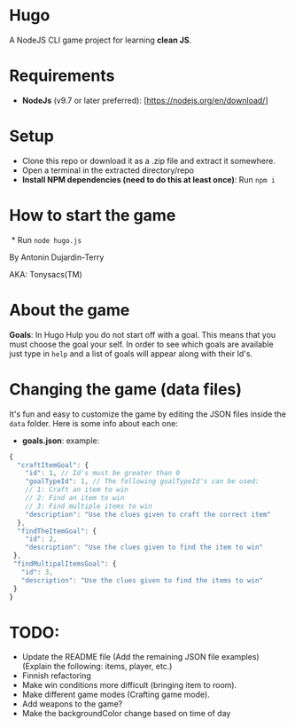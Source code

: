 # Hugo

A NodeJS CLI game project for learning **clean JS**.

# Requirements

 * **NodeJs** (v9.7 or later preferred): [https://nodejs.org/en/download/]

# Setup

  * Clone this repo or download it as a .zip file and extract it somewhere.
  * Open a terminal in the extracted directory/repo
  * **Install NPM dependencies (need to do this at least once)**: Run `npm i`

# How to start the game


  * Run `node hugo.js`


By Antonin Dujardin-Terry

AKA: Tonysacs(TM)

# About the game

  **Goals**: In Hugo Hulp you do not start off with a goal. This means that you must choose the goal your self. In order to see which goals are available just type in `help` and a list of goals will appear along with their Id's.

# Changing the game (data files)

   It's fun and easy to customize the game by editing the JSON files inside the `data` folder. Here is some info about each one:

  * **goals.json**: example:

  ```js
  {
    "craftItemGoal": {
      "id": 1, // Id's must be greater than 0
      "goalTypeId": 1, // The following goalTypeId's can be used:
      // 1: Craft an item to win
      // 2: Find an item to win
      // 3: Find multiple items to win
      "description": "Use the clues given to craft the correct item"
    },
    "findTheItemGoal": {
      "id": 2,
      "description": "Use the clues given to find the item to win"
   },
   "findMultipalItemsGoal": {
     "id": 3,
     "description": "Use the clues given to find the items to win"
   }
  }
  ```

# TODO:
  * Update the README file (Add the remaining JSON file examples) (Explain the following: items, player, etc.)
  * Finnish refactoring
  * Make win conditions more difficult (bringing item to room).
  * Make different game modes (Crafting game mode).
  * Add weapons to the game?
  * Make the backgroundColor change based on time of day
